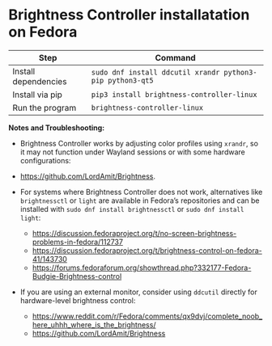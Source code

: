 # Brightness Controller installatation on Fedora

| Step | Command |
| --- | --- |
| Install dependencies | `sudo dnf install ddcutil xrandr python3-pip python3-qt5` |
| Install via pip | `pip3 install brightness-controller-linux` |
| Run the program | `brightness-controller-linux` |

**Notes and Troubleshooting:**

- Brightness Controller works by adjusting color profiles using `xrandr`, so it may not function under Wayland sessions or with some hardware configurations:
-   https://github.com/LordAmit/Brightness.

- For systems where Brightness Controller does not work, alternatives like `brightnessctl` or `light` are available in Fedora’s repositories and can be installed with `sudo dnf install brightnessctl` or `sudo dnf install light`:
  - https://discussion.fedoraproject.org/t/no-screen-brightness-problems-in-fedora/112737
  - https://discussion.fedoraproject.org/t/brightness-control-on-fedora-41/143730
  - https://forums.fedoraforum.org/showthread.php?332177-Fedora-Budgie-Brightness-control
  
- If you are using an external monitor, consider using `ddcutil` directly for hardware-level brightness control:
  - https://www.reddit.com/r/Fedora/comments/qx9dvj/complete_noob_here_uhhh_where_is_the_brightness/
  - https://github.com/LordAmit/Brightness

